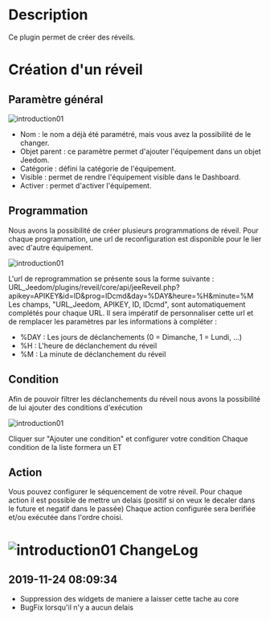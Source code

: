 Description
==========
Ce plugin permet de créer des réveils.

Création d'un réveil
==========	

Paramètre général
---

![introduction01](../images/ConfigurationGeneral.jpg)	

* Nom : le nom a déjà été paramétré, mais vous avez la possibilité de le changer.
* Objet parent : ce paramètre permet d'ajouter l'équipement dans un objet Jeedom.
* Catégorie : défini la catégorie de l'équipement.
* Visible : permet de rendre l'équipement visible dans le Dashboard.
* Activer : permet d'activer l'équipement.

Programmation
---
Nous avons la possibilité de créer plusieurs programmations de réveil.
Pour chaque programmation, une url de reconfiguration est disponible pour le lier avec d'autre équipement.

![introduction01](../images/ConfigurationProgramation.jpg)	

L'url de reprogrammation se présente sous la forme suivante :
URL_Jeedom/plugins/reveil/core/api/jeeReveil.php?apikey=APIKEY&id=ID&prog=IDcmd&day=%DAY&heure=%H&minute=%M
Les champs, "URL_Jeedom, APIKEY, ID, IDcmd", sont automatiquement complétés pour chaque URL.
Il sera impératif de personnaliser cette url et de remplacer les paramètres par les informations à compléter :

- %DAY : Les jours de déclanchements (0 = Dimanche, 1 = Lundi, ...)
- %H : L'heure de déclanchement du réveil
- %M : La minute de déclanchement du réveil

Condition
---
Afin de pouvoir filtrer les déclanchements du réveil nous avons la possibilité de lui ajouter des conditions d'exécution

![introduction01](../images/ConfigurationCondition.jpg)

Cliquer sur "Ajouter une condition" et configurer votre condition
Chaque condition de la liste formera un ET

Action
---
Vous pouvez configurer le séquencement de votre réveil.
Pour chaque action il est possible de mettre un delais (positif si on veux le decaler dans le future et negatif dans le passée)
Chaque action configurée sera berifiée et/ou exécutée dans l'ordre choisi.

![introduction01](../images/ConfigurationAction.jpg)
ChangeLog
=========

2019-11-24 08:09:34
-------------------
* Suppression des widgets de maniere a laisser cette tache au core
* BugFix lorsqu'il n'y a aucun delais
